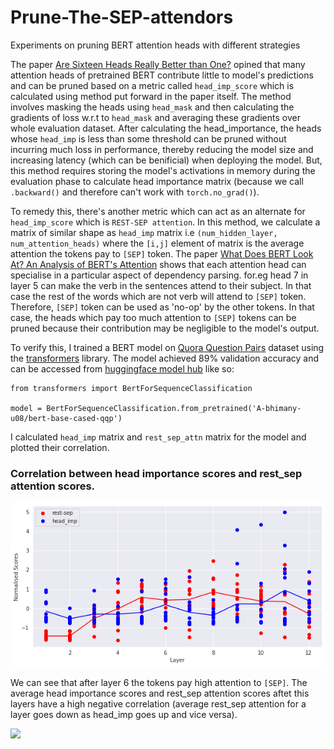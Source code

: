 # Prune-The-SEP-attendors
Experiments on pruning BERT attention heads with different strategies


The paper [Are Sixteen Heads Really Better than One?](https://arxiv.org/abs/1905.10650) opined that many attention heads of pretrained BERT contribute little to model's predictions
and can be pruned based on a metric called `head_imp_score` which is calculated using method put forward in the paper itself. The method involves masking the heads using `head_mask` and then calculating the gradients of loss w.r.t to `head_mask` and averaging these gradients over whole evaluation dataset. After calculating the head_importance, the heads whose `head_imp` is less than some threshold can be pruned without incurring much loss in performance, thereby reducing the model size and increasing latency (which can be benificial) when deploying the model. But, this method requires storing the model's activations in memory during the evaluation phase to calculate head importance matrix (because we call `.backward()` and therefore can't work with `torch.no_grad()`). 

To remedy this, there's another metric which can act as an alternate for `head_imp_score` which is `REST-SEP attention`. In this method, we calculate a matrix of similar shape as  `head_imp` matrix i.e `(num_hidden_layer, num_attention_heads)` where the `[i,j]` element of matrix is the average attention the tokens pay to `[SEP]` token. The paper [What Does BERT Look At? An Analysis of BERT's Attention](https://arxiv.org/abs/1906.04341) shows that each attention head can specialise in a particular aspect of dependency parsing. for.eg head 7 in layer 5 can make the verb in the sentences attend to their subject. In that case the rest of the words which are not verb will attend to `[SEP]` token. Therefore, `[SEP]` token can be used as 'no-op' by the other tokens. In that case, the heads which pay too much attention to `[SEP]` tokens can be pruned because their contribution may be negligible to the model's output.

To verify this, I trained a BERT model on [Quora Question Pairs](https://gluebenchmark.com/tasks) dataset using the [transformers](https://huggingface.co/transformers/) library. The model achieved 89% validation accuracy and can be accessed from [huggingface model hub](https://huggingface.co/A-bhimany-u08/bert-base-cased-qqp) like so:
```
from transformers import BertForSequenceClassification

model = BertForSequenceClassification.from_pretrained('A-bhimany-u08/bert-base-cased-qqp')
```



I calculated `head_imp` matrix and `rest_sep_attn` matrix for the model and plotted their correlation.

### Correlation between head importance scores and rest_sep attention scores.

![](images/correlation.png)

We can see that after layer 6 the tokens pay high attention to `[SEP]`. The average head importance scores and rest_sep attention scores aftet this layers have a high negative correlation (average rest_sep attention for a layer goes down as head_imp goes up and vice versa).

![](images/correalation_stats.PNG)




